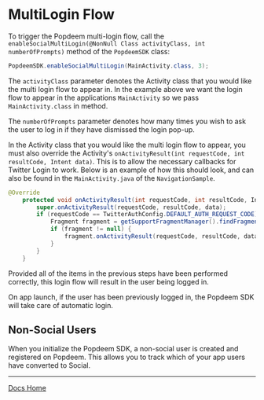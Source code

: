 # MultiLogin Flow

To trigger the Popdeem multi-login flow, call the `enableSocialMultiLogin(@NonNull Class activityClass, int numberOfPrompts)` method of the `PopdeemSDK` class:

```java
PopdeemSDK.enableSocialMultiLogin(MainActivity.class, 3);
```

The `activityClass` parameter denotes the Activity class that you would like the multi login flow to appear in. In the example above we want the login flow to appear in the applications `MainActivity` so we pass `MainActivity.class` in method.

The `numberOfPrompts` parameter denotes how many times you wish to ask the user to log in if they have dismissed the login pop-up.

In the Activity class that you would like the multi login flow to appear, you must also override the Activity's `onActivityResult(int requestCode, int resultCode, Intent data)`. This is to allow the necessary callbacks for Twitter Login to work. Below is an example of how this should look, and can also be found in the `MainActivity.java` of the `NavigationSample`.

```java
@Override
    protected void onActivityResult(int requestCode, int resultCode, Intent data) {
        super.onActivityResult(requestCode, resultCode, data);
        if (requestCode == TwitterAuthConfig.DEFAULT_AUTH_REQUEST_CODE) {
            Fragment fragment = getSupportFragmentManager().findFragmentByTag("PDUISocialMultiLoginFragment");
            if (fragment != null) {
                fragment.onActivityResult(requestCode, resultCode, data);
            }
        }
    }
```

Provided all of the items in the previous steps have been performed correctly, this login flow will result in the user being logged in.

On app launch, if the user has been previously logged in, the Popdeem SDK will take care of automatic login.

## Non-Social Users

When you initialize the Popdeem SDK, a non-social user is created and registered on Popdeem. This allows you to track which of your app users have converted to Social.  

---
[Docs Home](./ "Docs Home")